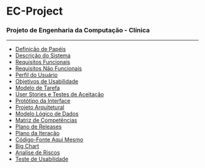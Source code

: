 <h1>EC-Project</h1>
<h3>Projeto de Engenharia da Computação - Clínica</h3>
<hr>
<ul>
  <li><a href="https://docs.google.com/document/d/1OT3Bnj4pqH_qh2i59x1jAgVmpE3IT_cQGXPYRQVbo5U/edit" target="_blank" rel="noopener noreferrer">Definição de Papéis</a></li>
  <li><a href="" target="_blank" rel="noopener noreferrer">Descrição do Sistema</a></li>
  <li><a href="https://docs.google.com/document/d/1C9LCXwGyiuckhepwHe1_EewcHcIkj1sikBYPmMR63-0/edit?usp=sharing" target="_blank" rel="noopener noreferrer">Requisitos Funcionais</a></li>
  <li><a href="https://docs.google.com/document/d/1kqsTfyCfEJ5TkfWhFkhnw0n7VagaWAin0W_QYyh3APE/edit?usp=sharing" target="_blank" rel="noopener noreferrer">Requisitos Não Funcionais</a></li>
  <li><a href="" target="_blank" rel="noopener noreferrer">Perfil do Usuário</a></li>
  <li><a href="" target="_blank" rel="noopener noreferrer">Objetivos de Usabilidade</a></li>
  <li><a href="" target="_blank" rel="noopener noreferrer">Modelo de Tarefa</a></li>
  <li><a href="" target="_blank" rel="noopener noreferrer">User Stories e Testes de Aceitação</a></li>
  <li><a href="" target="_blank" rel="noopener noreferrer">Protótipo da Interface</a></li>
  <li><a href="" target="_blank" rel="noopener noreferrer">Projeto Arquitetural</a></li>
  <li><a href="" target="_blank" rel="noopener noreferrer">Modelo Lógico de Dados</a></li>
  <li><a href="" target="_blank" rel="noopener noreferrer">Matriz de Competências</a></li>
  <li><a href="" target="_blank" rel="noopener noreferrer">Plano de Releases</a></li>
  <li><a href="" target="_blank" rel="noopener noreferrer">Plano da Iteração</a></li>
  <li><a href="https://github.com/JonathasNJohnny/EC-Project" target="_blank" rel="noopener noreferrer">Código-Fonte Aqui Mesmo</a></li>
  <li><a href="" target="_blank" rel="noopener noreferrer">Big Chart</a></li>
  <li><a href="" target="_blank" rel="noopener noreferrer">Analise de Riscos</a></li>
  <li><a href="" target="_blank" rel="noopener noreferrer">Teste de Usabilidade</a></li>
</ul>


